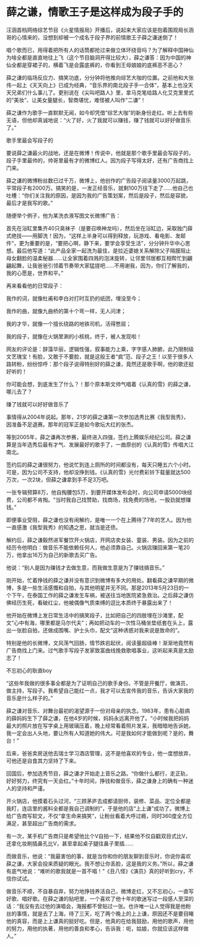 # 薛之谦，情歌王子是这样成为段子手的

汪涵首档网络综艺节目《火星情报局》开播后，说起来大家应该是抱着围观局长涵哥的心情来的，没想到却被一个成名于段子界的前情歌王子薛之谦迷倒了！ 

唱个歌而已，用得着把所有人的话筒都抢过来做立体环绕音吗？为了解释中国神仙为啥全都是直直地往上飞（这个节目脑洞开得比较大），薛之谦答：因为中国的神仙全都是穿裙子的，横着飞是会露底裤的，你看到王母娘娘的底裤恶不恶心？ 

薛之谦的临场反应力、搞笑功底，分分钟将他推向综艺大咖的位置。之前他和大张伟一起上《天天向上》已成为经典，“音乐界的南北段子手一合体”，基本上也没天天兄弟们什么事儿了。更别说在《尖叫吧路人》里，拿马克笔给路人化艾克里里式的“美妆”、让美女量腿长，智商堪忧，难怪被人叫作“二谦”！ 

薛之谦作为歌手一直默默无闻，如今却凭借“综艺大咖”的新身份走红。听上去有些无语，但他却真诚地说：“火了好，火了我就可以赚钱，赚了钱就可以好好做音乐了。” 

歌手里最会写段子的 

要说薛之谦最火的战地，还是在微博！传说中，他就是那个歌手里最会写段子的，段子手里最帅的，帅哥里最有才的微博红人。因为段子写得太好，还有广告商找上门来。 

薛之谦的微博粉丝数已过千万，微博上，他创作的广告段子阅读量3000万起跳，平常段子有2000万。搞笑的是，一发正经音乐，就剩100万往下走了……他自己也吐槽：“你们关注我的原因，是因为我的广告策划案，然后是段子，然后是容貌，最后才是我写的歌。” 

随便举个例子，他为某洗衣液写图文长微博广告： 

首先在浴缸里集齐40只臭袜子（是要召唤神龙吗），然后坐在浴缸边，采取独门薛式绝技——用脚洗！因为，“这样上半身可以得到释放，玩游戏、看电影、发邮件”，更为重要的是，“要把心啊，静下来，要学会享受生活”，分分钟升华中心思想。最后他写道：“此产品全家一起洗为最佳，是拉近婆媳关系解除父子隔膜阻止母女翻脸的温柔秘器……让全家围着四溅的泡沫旋转，让邻里邻居都互相帮忙到翩翩起舞，让我爸爸引领着节奏带大家猛搓吧……不用谢我，因为，你们了解我的，我的心愿是，世界和平。” 

再来看看他的日常段子： 

我作的词，就像杜甫和李白对打时互扔的纸团，埋没至今； 

我作的曲，就像九曲桥的第十个弯一样，无人问津； 

我的才华，就像一个擅长绕路的地铁司机，活得憋屈； 

我的段子，就像在火锅里涮的小核桃，终于，被人发现啦！ 

网友的评论是：辞藻华丽，逻辑性强，叙事能力上乘，字字感人肺腑，此乃限制级文艺瑰宝！有脸，又敢于不要脸，就是这般王者“疯”范、段子之王！以至于很多人路转粉，纷纷惊呼：那个段子说得特别好的薛之谦，竟然还是歌手啊，他的歌还挺好听的！ 

你可能会想，到底发生了什么？！那个原本斯文帅气唱着《认真的雪》的薛之谦，哪儿去了？ 

赚了钱就可以好好做音乐了 

事情得从2004年说起。那年，21岁的薛之谦第一次参加选秀比赛《我型我秀》，因准备不足退赛。那年的冠军正是如今歌坛大红的张杰。 

等到2005年，薛之谦再次参赛，最终进入四强，签约上腾娱乐经纪公司。薛之谦算是当年选秀后最有才气、发展最好的歌手了，一曲原创的《认真的雪》传唱大江南北。 

签约后的薛之谦很努力，他说忙到连上厕所的时间都没有，每天只睡五六个小时。可是，因为公司不支持，他却没挣到钱。《认真的雪》光付费彩铃下载量就达500万次，一次2块，但薛之谦拿到手不足3万吧。 

一张专辑预算8万，他自掏腰包5万，到要开媒体发布会时，向公司申请5000块经费，公司都不肯掏。“当时我自己找赞助，找商场，找免费的场地，一股劲就想赚钱。” 

即便事业受阻，薛之谦也没有闹解约，是唯一一个在上腾待了7年的艺人。因为他一直感激《我型我秀》的知遇之恩，就当是还债。 

解约后，薛之谦毅然进军餐饮开火锅店，开网店卖女装、童装、男装。因为之前的经历令他明白：做音乐不能依赖任何人，他必须靠自己。火锅店赚回来第一笔20万，他拿出16万为自己的新歌去买广告。 

他说：“别人是因为赚钱才去做生意，而我做生意是为了赚钱搞音乐。” 

刚开始，忙着挣钱的薛之谦并没有意识到微博有多大的用处。翻看薛之谦早期的微博，多是一些生活感慨和自拍，与其他明星并无不同。那是2013年5月23日的一个下午，在泰国工作的薛之谦发生车祸，被送往当地医院紧急救治。之后薛之谦仿佛经历生死，看破红尘，他被偶像气质束缚的逗比本质终于暴露出来了！ 

他开始在微博上发日常生活中的搞笑段子，比如把自己的四肢埋在沙滩里，配文“心中有海，哪里都是马尔代夫”；再如把动车的一次性马桶坐垫纸套在头上，露出一张脸自拍，还做成围嘴、护士头巾，配文“这种诱惑对我来说是致命的”。 

特别是他的长微博，文风荡气回肠，情节跌宕起伏，阅读量超级棒！渐渐地竟然有广告商找上门来。过气歌手写段子发家致富曲线挽救歌唱事业，这听起来真是太励志了！ 

不忘初心的耿直boy 

“这些年我做的很多事全都是为了证明自己的歌手身份。不管是开餐厅，做演员，做主持，写段子。我希望自己能红一点，我才可以去宣传我的音乐，告诉大家我的音乐是什么样子的。” 

薛之谦对音乐、对舞台最初的渴望源于一份对母亲的执念。1983年，患有心脏病的薛妈妈生下了薛之谦，在他4岁的时候，妈妈永远离开他了。“小时候我把妈妈最大的照片放在写字桌上用玻璃压着，晚上经常看着照片发呆，我暗暗地告诉她，我一定会出人头地，要让所有人知道她的伟大。可是我如何才能做到呢？是的，舞台！” 

后来，爸爸卖房送他去瑞士学习酒店管理，这不是他喜欢的专业，他一度想放弃，可他还是自食其力坚持了下来。 

回国后，参加选秀节目，薛之谦才开始走上音乐之路。“你做什么都行，走正轨，好好努力，终究有一天会红。”十年时间，挣钱和做音乐，薛之谦身上的确有一种迷人的坚持和严谨。 

开火锅店，他摸着石头过河，“三顾茅庐去成都请厨师，装修、菜品、定位全都是我盯，连店里的酱料全都是我自己调制的”，于是他的店“上上谦”成功了。微博上给广告商写软文，不仅“拿生命来搞笑”，让粉丝看着大呼过瘾，同时360度全方位满足，甚至超出广告商的需求。 

有一次，某手机广告商只是希望他比个V自拍一下，结果他不仅自戳双目式比V，还拿化妆刷插鼻孔比V，甚至拿起桌子腿往鼻子里插…… 

而做音乐，他说：“我最害怕的事，就是当你和你的朋友聊到音乐时，你说你喜欢薛之谦，大家会投来质疑的眼光。我不想让你丢脸，这是我的义务。”所以，薛之谦有底气地说：“难听的歌我就是一首不唱！”《丑八怪》《演员》真的好听到cry，不信你试试。 

做音乐不顺，不自暴自弃，努力地挣钱养活自己，微博走红，又不忘初心，一直写好歌、唱好歌。在薛之谦的贴吧里，一个喜欢了他十年的歌迷写过一段感人至深的话：“我没有去过他的演唱会，海报都不曾贴过一张。也许唯一让人觉得我是他粉丝的事情，就是去了上海，待了三天，吃了两个晚上的上上谦，原因还不是要目睹他的真容，而是上上谦真的挺好吃。但是，他真的在给我鼓励，用他的歌声，用他的努力，用他的执著，用他的善良和孝心，告诉我：呃，姑娘，你就应该这样做人。”
